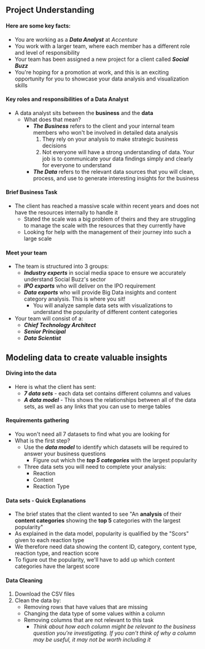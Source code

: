 ## Project Understanding
#### Here are some key facts:
* You are working as a ***Data Analyst*** at *Accenture*
* You work with a larger team, where each member has a different role and level of responsibility
* Your team has been assigned a new project for a client called ***Social Buzz***
* You're hoping for a promotion at work, and this is an exciting opportunity for you to showcase your data analysis and visualization skills
#### Key roles and responsibilities of a Data Analyst
* A data analyst sits between the **business** and the **data**
    * What does that mean?
        * ***The Business*** refers to the client and your internal team members who won't be involved in detailed data analysis
            1. They rely on your analysis to make strategic business decisions
            2. Not everyone will have a strong understanding of data. Your job is to communicate your data findings simply and clearly for everyone to understand
        * ***The Data*** refers to the relevant data sources that you will clean, process, and use to generate interesting insights for the business
#### Brief Business Task
  * The client has reached a massive scale within recent years and does not have the resources internally to handle it
      * Stated the scale was a big problem of theirs and they are struggling to manage the scale with the resources that they currently have
      * Looking for help with the management of their journey into such a large scale
#### Meet your team
  * The team is structured into 3 groups:
      * ***Industry experts*** in social media space to ensure we accurately understand Social Buzz's sector
      * ***IPO exports*** who will deliver on the IPO requirement
      * ***Data exports*** who will provide Big Data insights and content category analysis. This is where you sit!
          * You will analyze sample data sets with visualizations to understand the popularity of different content categories
  * Your team will consist of a:
      * ***Chief Technology Architect***
      * ***Senior Principal***
      * ***Data Scientist***

## Modeling data to create valuable insights
#### Diving into the data
* Here is what the client has sent:
     * ***7 data sets*** - each data set contains different columns and values
     * ***A data model*** - This shows the relationships between all of the data sets, as well as any links that you can use to merge tables
#### Requirements gathering
* You won't need all 7 datasets to find what you are looking for
* What is the first step?
     * Use the ***data model*** to identify which datasets will be required to answer your business questions
          * Figure out which the ***top 5 categories*** with the largest popularity
     * Three data sets you will need to complete your analysis:
          * Reaction
          * Content
          * Reaction Type
#### Data sets - Quick Explanations
* The brief states that the client wanted to see "An **analysis** of their **content categories** showing the **top 5** categories with the largest popularity"
* As explained in the data model, popularity is qualified by the "Scors" given to each reaction type
* We therefore need data showing the content ID, category, content type, reaction type, and reaction score
* To figure out the popularity, we'll have to add up which content categories have the largest score
#### Data Cleaning
1. Download the CSV files
2. Clean the data by:
      * Removing rows that have values that are missing
      * Changing the data type of some values within a column
      * Removing columns that are not relevant to this task
           * *Think about how each column might be relevant to the business question you're investigating. If you can't think of why a column may be useful, it may not be worth including it*
